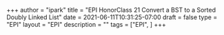 +++
author = "ipark"
title = "EPI HonorClass 21 Convert a BST to a Sorted Doubly Linked List"
date =  2021-06-11T10:31:25-07:00
draft =  false
type = "EPI"
layout = "EPI"
description = ""
tags = ["EPI", 
]
+++

